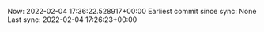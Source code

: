 Now: 2022-02-04 17:36:22.528917+00:00 Earliest commit since sync: None Last sync: 2022-02-04 17:26:23+00:00

